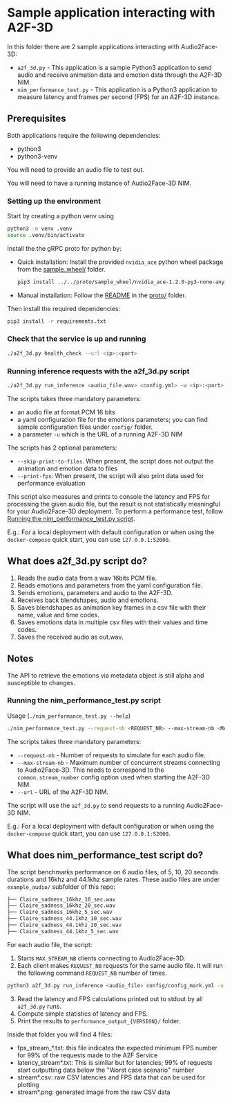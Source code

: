 # Sample application interacting with A2F-3D

In this folder there are 2 sample applications interacting with Audio2Face-3D:

* `a2f_3d.py` - This application is a sample Python3 application to send audio and receive animation data and emotion data through the A2F-3D NIM.
* `nim_performance_test.py` - This application is a Python3 application to measure latency and frames per second (FPS) for an A2F-3D instance.

## Prerequisites

Both applications require the following dependencies:

* python3
* python3-venv

You will need to provide an audio file to test out.

You will need to have a running instance of Audio2Face-3D NIM.

### Setting up the environment

Start by creating a python venv using

```bash
python3 -m venv .venv
source .venv/bin/activate
```

Install the the gRPC proto for python by:

* Quick installation: Install the provided `nvidia_ace` python wheel package from the
[sample_wheel/](../../proto/sample_wheel) folder.

  ```bash
  pip3 install ../../proto/sample_wheel/nvidia_ace-1.2.0-py3-none-any.whl
  ```

* Manual installation: Follow the [README](../../proto/README.md) in the
[proto/](../../proto/) folder.

Then install the required dependencies:

```bash
pip3 install -r requirements.txt
```

### Check that the service is up and running

```bash
./a2f_3d.py health_check --url <ip>:<port>
```

### Running inference requests with the a2f_3d.py script

```bash
./a2f_3d.py run_inference <audio_file.wav> <config.yml> -u <ip>:<port> [--skip-print-to-files]
```

The scripts takes three mandatory parameters:

* an audio file at format PCM 16 bits
* a yaml configuration file for the emotions parameters; you can find sample configuration files under `config/` folder.
* a parameter `-u` which is the URL of a running A2F-3D NIM

The scripts has 2 optional parameters:

* `--skip-print-to-files`. When present, the script does not output the animation and emotion data to files
* `--print-fps`: When present, the script will also print data used for performance evaluation

This script also measures and prints to console the latency and FPS for processing the given audio file, but the result
is not statistically meaningful for your Audio2Face-3D deployment. To perform a performance test, follow
[Running the nim_performance_test.py script](#running-the-nim_performance_testpy-script).

E.g.:
For a local deployment with default configuration or when using the
`docker-compose` quick start, you can use `127.0.0.1:52000`.

## What does a2f_3d.py script do?

1. Reads the audio data from a wav 16bits PCM file.
2. Reads emotions and parameters from the yaml configuration file.
3. Sends emotions, parameters and audio to the A2F-3D.
4. Receives back blendshapes, audio and emotions.
5. Saves blendshapes as animation key frames in a csv file with their name,
value and time codes.
6. Saves emotions data in multiple csv files with their values and time codes.
7. Saves the received audio as out.wav.

## Notes

The API to retrieve the emotions via metadata object is still alpha and
susceptible to changes.

### Running the nim_performance_test.py script

Usage (`./nim_performance_test.py --help`)

```bash
./nim_performance_test.py --request-nb <REQUEST_NB> --max-stream-nb <MAX_STREAM_NB> --url <ip>:<port>
```

The scripts takes three mandatory parameters:

* `--request-nb` - Number of requests to simulate for each audio file.
* `--max-stream-nb` - Maximum number of concurrent streams connecting to Audio2Face-3D. This needs to correspond to the `common.stream_number` config option used when starting the A2F-3D NIM.
* `--url` - URL of the A2F-3D NIM.

The script will use the `a2f_3d.py` to send requests to a running Audio2Face-3D NIM.

E.g.:
For a local deployment with default configuration or when using the
`docker-compose` quick start, you can use `127.0.0.1:52000`.

## What does nim_performance_test script do?

The script benchmarks performance on 6 audio files, of 5, 10, 20 seconds durations
and 16khz and 44.1khz sample rates. These audio files are under `example_audio/`
subfolder of this repo:

```bash
├── Claire_sadness_16khz_10_sec.wav
├── Claire_sadness_16khz_20_sec.wav
├── Claire_sadness_16khz_5_sec.wav
├── Claire_sadness_44.1khz_10_sec.wav
├── Claire_sadness_44.1khz_20_sec.wav
├── Claire_sadness_44.1khz_5_sec.wav
```

For each audio file, the script:

1. Starts `MAX_STREAM_NB` clients connecting to Audio2Face-3D.
2. Each client makes `REQUEST_NB` requests for the same audio file. It will run
the following command `REQUEST_NB` number of times.

```bash
python3 a2f_3d.py run_inference <audio_file> config/config_mark.yml -u <url> --skip-print-to-files
```

3. Read the latency and FPS calculations printed out to stdout by all `a2f_3d.py` runs.
4. Compute simple statistics of latency and FPS.
5. Print the results to `performance_output_{VERSION}/` folder.

Inside that folder you will find 4 files:

* fps_stream_*.txt: this file indicates the expected minimum FPS number for 99% of the requests made to the A2F Service
* latency_stream*.txt: This is similar but for latencies; 99% of requests start outputting data below the "Worst case scenario" number
* stream*.csv: raw CSV latencies and FPS data that can be used for plotting
* stream*.png: generated image from the raw CSV data
